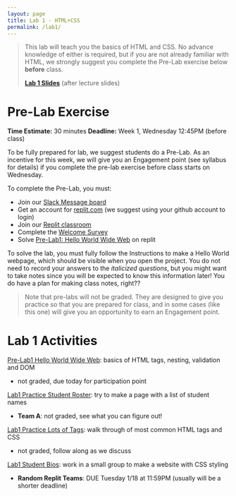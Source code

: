 ```yaml
---
layout: page
title: Lab 1 - HTML+CSS
permalink: /lab1/
---
```


> This lab will teach you the basics of HTML and CSS. No advance knowledge of either is required, but if you are not already familiar with HTML, we strongly suggest you complete the Pre-Lab exercise below **before** class.
> 
> **[Lab 1 Slides](/slides/22-1-Course-Overview-part2.pdf)** (after lecture slides)

# Pre-Lab Exercise

**Time Estimate:** 30 minutes 
**Deadline:** Week 1, Wednesday 12:45PM (before class)

To be fully prepared for lab, we suggest students do a Pre-Lab. As an incentive for this week, we will give you an Engagement point (see syllabus for details) if you complete the pre-lab exercise before class starts on Wednesday.

To complete the Pre-Lab, you must:
  - Join our [Slack Message board](https://join.slack.com/t/cs2541databasess22/signup)
  - Get an account for [replit.com](https://replit.com) (we suggest using your github account to login)
  - Join our [Replit classroom](https://replit.com/teams/join/gukqdwogyqbmppgeaxpnsjzsyamvqwmg-cs2541s22) 
  - Complete the [Welcome Survey](https://forms.gle/n8NQLQPSAnJxzogZ6)
  - Solve [Pre-Lab1: Hello World Wide Web](https://replit.com/team/cs2541s22/Pre-Lab1-Hello-World-Wide-Web) on replit

To solve the lab, you must fully follow the Instructions to make a Hello World webpage, which should be visible when you open the project. You do not need to record your answers to the *italicized questions*, but you might want to take notes since you will be expected to know this information later! You do have a plan for making class notes, right??

> Note that pre-labs will not be graded. They are designed to give you practice so that you are prepared for class, and in some cases (like this one) will give you an opportunity to earn an Engagement point.

# Lab 1 Activities
[Pre-Lab1 Hello World Wide Web](https://replit.com/team/cs2541s22/Pre-Lab1-Hello-World-Wide-Web): basics of HTML tags, nesting, validation and DOM
  - not graded, due today for participation point

[Lab1 Practice Student Roster](https://replit.com/team/cs2541s22/Lab1-Practice-Student-Roster): try to make a page with a list of student names
  - **Team A**: not graded, see what you can figure out!

[Lab1 Practice Lots of Tags](https://replit.com/team/cs2541s22/Lab1-Practice-Lots-of-Tags): walk through of most common HTML tags and CSS
  - not graded, follow along as we discuss

[Lab1 Student Bios](https://replit.com/team/cs2541s22/Lab1-Student-Bios): work in a small group to make a website with CSS styling
  - **Random Replit Teams**: DUE Tuesday 1/18 at 11:59PM (usually will be a shorter deadline)

<!-- # Lab 1 Teams

![Team list](lab1-teams.png) -->